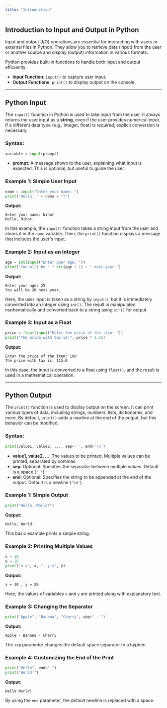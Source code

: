 ```yaml
---
title: "Introduction"
---
```


## Introduction to Input and Output in Python

Input and output (I/O) operations are essential for interacting with users or external files in Python. They allow you to retrieve data (input) from the user or another source and display (output) information in various formats.

Python provides built-in functions to handle both input and output efficiently:

- **Input Function**: `input()` to capture user input.
- **Output Functions**: `print()` to display output on the console.

---

## Python Input

The `input()` function in Python is used to take input from the user. It always returns the user input as a **string**, even if the user provides numerical input. If a different data type (e.g., integer, float) is required, explicit conversion is necessary.

### Syntax:
```python
variable = input(prompt)
```
- **prompt**: A message shown to the user, explaining what input is expected. This is optional, but useful to guide the user.

### Example 1: Simple User Input
```python
name = input("Enter your name: ")
print("Hello, " + name + "!")
```

**Output:**
```
Enter your name: Nihar
Hello, Nihar!
```

In this example, the `input()` function takes a string input from the user and stores it in the `name` variable. Then, the `print()` function displays a message that includes the user's input.

### Example 2: Input as an Integer
```python
age = int(input("Enter your age: "))
print("You will be " + str(age + 1) + " next year.")
```

**Output:**
```
Enter your age: 25
You will be 26 next year.
```

Here, the user input is taken as a string by `input()`, but it is immediately converted into an integer using `int()`. The result is manipulated mathematically and converted back to a string using `str()` for output.

### Example 3: Input as a Float
```python
price = float(input("Enter the price of the item: "))
print("The price with tax is:", price * 1.15)
```

**Output:**
```
Enter the price of the item: 100
The price with tax is: 115.0
```

In this case, the input is converted to a float using `float()`, and the result is used in a mathematical operation.

---

## Python Output

The `print()` function is used to display output on the screen. It can print various types of data, including strings, numbers, lists, dictionaries, and more. By default, `print()` adds a newline at the end of the output, but this behavior can be modified.

### Syntax:
```python
print(value1, value2, ..., sep=' ', end='\n')
```

- **value1, value2, ...**: The values to be printed. Multiple values can be printed, separated by commas.
- **sep**: Optional. Specifies the separator between multiple values. Default is a space (`' '`).
- **end**: Optional. Specifies the string to be appended at the end of the output. Default is a newline (`'\n'`).

### Example 1: Simple Output
```python
print("Hello, World!")
```

**Output:**
```
Hello, World!
```

This basic example prints a simple string.

### Example 2: Printing Multiple Values
```python
x = 10
y = 20
print("x =", x, ", y =", y)
```

**Output:**
```
x = 10 , y = 20
```

Here, the values of variables `x` and `y` are printed along with explanatory text.

### Example 3: Changing the Separator
```python
print("Apple", "Banana", "Cherry", sep=" - ")
```

**Output:**
```
Apple - Banana - Cherry
```

The `sep` parameter changes the default space separator to a hyphen.

### Example 4: Customizing the End of the Print
```python
print("Hello", end=" ")
print("World!")
```

**Output:**
```
Hello World!
```

By using the `end` parameter, the default newline is replaced with a space.
